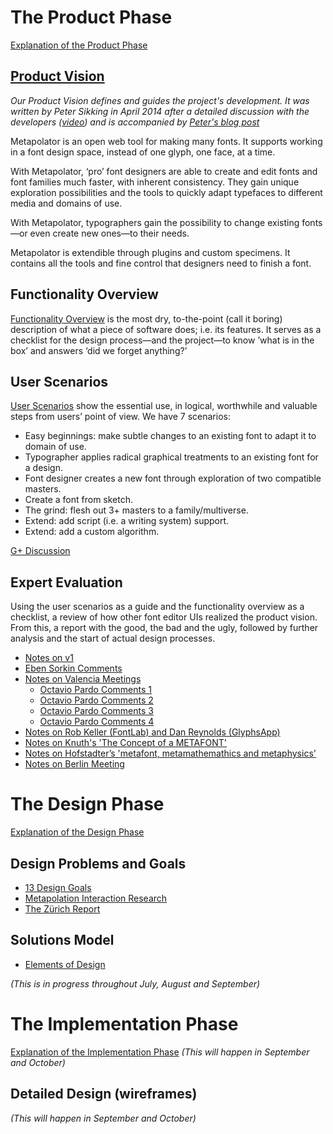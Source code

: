 # The Product Phase

[Explanation of the Product Phase](http://mmiworks.net/wedo/product.html)

## [Product Vision](https://github.com/metapolator/metapolator/wiki/interaction-design#product-vision)

_Our Product Vision defines and guides the project's development. It was written by Peter Sikking in April 2014 after a detailed discussion with the developers ([video](http://www.youtube.com/watch?v=mJH6fNCv1Fs)) and is accompanied by [Peter's blog post](http://blog.mmiworks.net/2014/04/writing-product-vision-for-metapolator.html)_

Metapolator is an open web tool for making many fonts. It supports working in a font design space, instead of one glyph, one face, at a time.

With Metapolator, ‘pro’ font designers are able to create and edit fonts and font families much faster, with inherent consistency. They gain unique exploration possibilities and the tools to quickly adapt typefaces to different media and domains of use.

With Metapolator, typographers gain the possibility to change existing fonts—or even create new ones—to their needs.

Metapolator is extendible through plugins and custom specimens. It contains all the tools and fine control that designers need to finish a font.

## Functionality Overview

[Functionality Overview](https://github.com/metapolator/metapolator/wiki/functionality-overview) is the most dry, to-the-point (call it boring) description of what a piece of software does; i.e. its features. It serves as a checklist for the design process—and the project—to know ’what is in the box’ and answers ‘did we forget anything?’

## User Scenarios

[User Scenarios](https://github.com/metapolator/metapolator/wiki/user-scenarios) show the essential use, in logical, worthwhile and valuable steps from users’ point of view. We have 7 scenarios:

* Easy beginnings: make subtle changes to an existing font to adapt it to domain of use.
* Typographer applies radical graphical treatments to an existing font for a design.
* Font designer creates a new font through exploration of two compatible masters.
* Create a font from sketch.
* The grind: flesh out 3+ masters to a family/multiverse.
* Extend: add script (i.e. a writing system) support.
* Extend: add a custom algorithm.

[G+ Discussion](https://plus.google.com/u/0/101901813675356116026/posts/MA6iVHuFDwv)

## Expert Evaluation

Using the user scenarios as a guide and the functionality overview as a checklist, a review of how other font editor UIs realized the product vision. From this, a report with the good, the bad and the ugly, followed by further analysis and the start of actual design processes.

* [Notes on v1](https://plus.google.com/+petersikking/posts/arem8tPjK7z)
* [Eben Sorkin Comments](https://plus.google.com/106288796449831139244/posts/W874iEgTcxM)
* [Notes on Valencia Meetings](https://plus.google.com/101901813675356116026/posts/YqUDbTAgcJ6)
  * [Octavio Pardo Comments 1](https://plus.google.com/101901813675356116026/posts/aDeXZg1nCvB)
  * [Octavio Pardo Comments 2](https://plus.google.com/101901813675356116026/posts/Lc9rwZVKsmd)
  * [Octavio Pardo Comments 3](https://plus.google.com/101901813675356116026/posts/3MbEWqebR2n)
  * [Octavio Pardo Comments 4](https://plus.google.com/101901813675356116026/posts/2ejhXKHLfqQ)
* [Notes on Rob Keller (FontLab) and Dan Reynolds (GlyphsApp)](https://plus.google.com/101901813675356116026/posts/Ym2349KFb5W)
* [Notes on Knuth's 'The Concept of a METAFONT'](https://plus.google.com/101901813675356116026/posts/JAdye3zpwtC)
* [Notes on Hofstadter’s 'metafont, metamathemathics and metaphysics'](https://plus.google.com/101901813675356116026/posts/6x29ygzDsVc)
* [Notes on Berlin Meeting](https://plus.google.com/101901813675356116026/posts/4trQVL48YT3)

# The Design Phase

[Explanation of the Design Phase](http://mmiworks.net/wedo/design.html)

## Design Problems and Goals

* [13 Design Goals](https://github.com/metapolator/metapolator/wiki/interaction-design-goals)
* [Metapolation Interaction Research](https://github.com/metapolator/metapolator/wiki/metapolation)
* [The Zürich Report](https://github.com/metapolator/metapolator/wiki/the-Z%C3%BCrich-report)

## Solutions Model

* [Elements of Design](https://github.com/metapolator/metapolator/wiki/elements-of-design)

_(This is in progress throughout July, August and September)_

# The Implementation Phase

[Explanation of the Implementation Phase](http://mmiworks.net/wedo/implementation.html)
_(This will happen in September and October)_

## Detailed Design (wireframes)

_(This will happen in September and October)_
